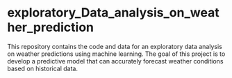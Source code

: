 # exploratory_Data_analysis_on_weather_prediction
This repository contains the code and data for an exploratory data analysis on weather predictions using machine learning. The goal of this project is to develop a predictive model that can accurately forecast weather conditions based on historical data.
